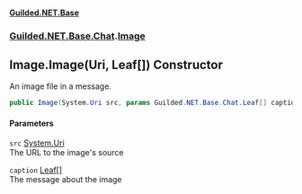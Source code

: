
#### [Guilded.NET.Base](Guilded_NET_Base 'Guilded_NET_Base')
### [Guilded.NET.Base.Chat](Guilded_NET_Base#Guilded_NET_Base_Chat 'Guilded.NET.Base.Chat').[Image](Image 'Guilded.NET.Base.Chat.Image')
## Image.Image(Uri, Leaf[]) Constructor
An image file in a message.  
```csharp
public Image(System.Uri src, params Guilded.NET.Base.Chat.Leaf[] caption);
```

#### Parameters
<a name='Guilded_NET_Base_Chat_Image_Image(System_Uri_Guilded_NET_Base_Chat_Leaf__)_src'></a>
`src` [System.Uri](https://docs.microsoft.com/en-us/dotnet/api/System.Uri 'System.Uri')  
The URL to the image's source
  
<a name='Guilded_NET_Base_Chat_Image_Image(System_Uri_Guilded_NET_Base_Chat_Leaf__)_caption'></a>
`caption` [Leaf](Leaf 'Guilded.NET.Base.Chat.Leaf')[[]](https://docs.microsoft.com/en-us/dotnet/api/System.Array 'System.Array')  
The message about the image
  
